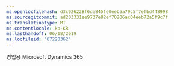 ```yaml
---
ms.openlocfilehash: d3c926228f6de845fe0eeb5a79c5f7efbd448998
ms.sourcegitcommit: ad203331ee9737e82ef70206ac04eeb72a5f9c7f
ms.translationtype: MT
ms.contentlocale: ko-KR
ms.lasthandoff: 06/18/2019
ms.locfileid: "67220362"
---
```

영업용 Microsoft Dynamics 365